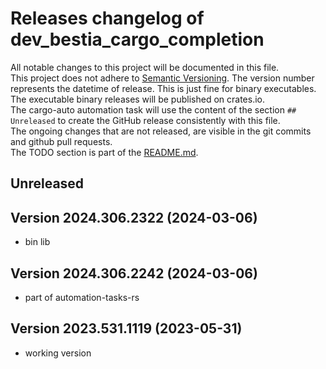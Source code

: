 # Releases changelog of dev_bestia_cargo_completion

All notable changes to this project will be documented in this file.  
This project does not adhere to [Semantic Versioning](https://semver.org/spec/v2.0.0.html). The version number represents the datetime of release. This is just fine for binary executables.  
The executable binary releases will be published on crates.io.  
The cargo-auto automation task will use the content of the section `## Unreleased` to create
the GitHub release consistently with this file.  
The ongoing changes that are not released, are visible in the git commits and github pull requests.  
The TODO section is part of the [README.md](https://github.com/automation-tasks-rs/dev_bestia_cargo_completion).  

## Unreleased

## Version 2024.306.2322 (2024-03-06)

- bin lib

## Version 2024.306.2242 (2024-03-06)

- part of automation-tasks-rs

## Version 2023.531.1119 (2023-05-31)

- working version

